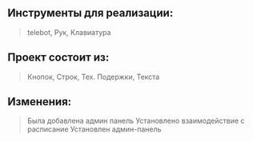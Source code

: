## Инструменты для реализации:
> telebot,
> Рук,
> Клавиатура

## Проект состоит из:
> Кнопок,
> Строк,
> Тех. Подержки,
> Текста

## Изменения:
> Была добавлена админ панель
> Установлено взаимодействие с расписание
> Установлен админ-панель

